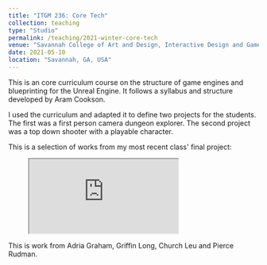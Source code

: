 ```yaml
---
title: "ITGM 236: Core Tech"
collection: teaching
type: "Studio"
permalink: /teaching/2021-winter-core-tech
venue: "Savannah College of Art and Design, Interactive Design and Game Development"
date: 2021-05-10
location: "Savannah, GA, USA"
---
```

This is an core curriculum course on the structure of game engines and blueprinting for the Unreal Engine. It follows a syllabus and structure developed by Aram Cookson.

I used the curriculum and adapted it to define two projects for the students. The first was a first person camera dungeon explorer. The second project was a top down shooter with a playable character.

This is a selection of works from my most recent class' final project:

<figure><iframe src="https://www.youtube.com/watch?v=Dgh5BOQc080" allowfullscreen="true"></iframe></figure>

This is work from Adria Graham, Griffin Long, Church Leu and Pierce Rudman.
